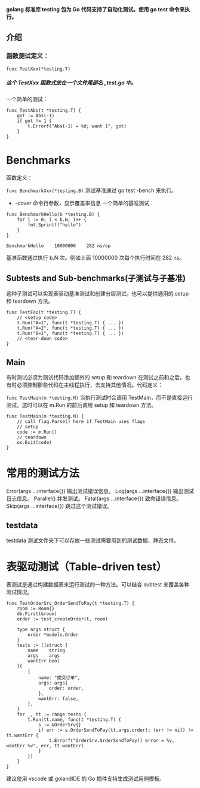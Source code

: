 **golang 标准库 testing 包为 Go 代码支持了自动化测试。使用 go test 命令来执行。**

## 介绍

### 函数测试定义：

`func TestXxx(*testing.T)`

##### 这个 TestXxx 函数式放在一个文件尾部名 _test.go 中。

一个简单的测试：

```golang
func TestAbs(t *testing.T) {
    got := Abs(-1)
    if got != 1 {
        t.Errorf("Abs(-1) = %d; want 1", got)
    }
}
```

# Benchmarks

函数定义：

`func BenchmarkXxx(*testing.B)`
测试基准通过 go test -bench 来执行。

+ -cover 命令行参数，显示覆盖率信息 一个简单的基准测试：

```golang
func BenchmarkHello(b *testing.B) {
    for i := 0; i < b.N; i++ {
        fmt.Sprintf("hello")
    }
}

BenchmarkHello    10000000    282 ns/op
```

基准函数通过执行 b.N 次。例如上面 10000000 次每个执行时间在 282 ns。

## Subtests and Sub-benchmarks(子测试与子基准)

这种子测试可以实现表驱动基准测试和创建分层测试。也可以提供通用的 setup 和 teardown 方法。

```golang
func TestFoo(t *testing.T) {
    // <setup code>
    t.Run("A=1", func(t *testing.T) { ... })
    t.Run("A=2", func(t *testing.T) { ... })
    t.Run("B=1", func(t *testing.T) { ... })
    // <tear-down code>
}
```

## Main

有时测试必须为测试代码添加额外的 setup 和 teardown 在测试之前和之后。也有时必须控制那些代码在主线程执行，去支持其他情况。代码定义：

`func TestMain(m *testing.M)`
当执行测试时会调用 TestMain，而不是直接运行测试。这时可以在 m.Run 的前后调用 setup 和 teardown 方法。

```golang
func TestMain(m *testing.M) {
    // call flag.Parse() here if TestMain uses flags
    // setup
    code := m.Run()
    // teardown
    os.Exit(code)
}
```

# 常用的测试方法

Error(args ...interface{}) 输出测试错误信息。 Log(args ...interface{}) 输出测试日志信息。 Parallel() 并发测试。 Fatal(args ...interface{})
致命错误信息。 Skip(args ...interface{}) 跳过这个测试错误。

## testdata

testdata 测试文件夹下可以存放一些测试需要用到的测试数据、静态文件。

# 表驱动测试（Table-driven test）

表测试是通过构建数据表来运行测试的一种方法。可以结合 subtest 来覆盖各种测试情况。

```golang
func TestOrderSrv_OrderSendToPay(t *testing.T) {
    room := Room{}
    db.First(&room)
    order := test_createOrder(t, room)

    type args struct {
        order *models.Order
    }
    tests := []struct {
        name    string
        args    args
        wantErr bool
    }{
        {
            name: "提交订单",
            args: args{
                order: order,
            },
            wantErr: false,
        },
    }
    for _, tt := range tests {
        t.Run(tt.name, func(t *testing.T) {
            s := &OrderSrv{}
            if err := s.OrderSendToPay(tt.args.order); (err != nil) != tt.wantErr {
                t.Errorf("OrderSrv.OrderSendToPay() error = %v, wantErr %v", err, tt.wantErr)
            }
        })
    }
}
```

建议使用 vscode 或 golandIDE 的 Go 插件支持生成测试用例模板。